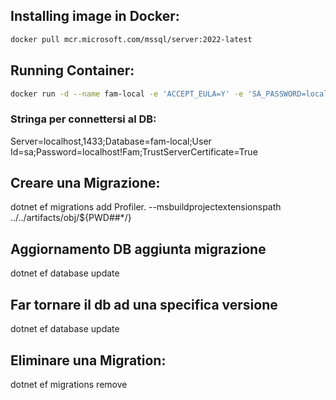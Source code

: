 ﻿## Installing image in Docker:
```bash
docker pull mcr.microsoft.com/mssql/server:2022-latest 
```

## Running Container:
```bash
docker run -d --name fam-local -e 'ACCEPT_EULA=Y' -e 'SA_PASSWORD=localhost!Fam' -p 1433:1433 mcr.microsoft.com/mssql/server:2022-latest
```

### Stringa per connettersi al DB:
Server=localhost,1433;Database=fam-local;User Id=sa;Password=localhost!Fam;TrustServerCertificate=True

## Creare una Migrazione:
dotnet ef migrations add Profiler.<MigrationName> --msbuildprojectextensionspath ../../artifacts/obj/${PWD##*/}

## Aggiornamento DB aggiunta migrazione
dotnet ef database update

## Far tornare il db ad una specifica versione
dotnet ef database update <NAME>

## Eliminare una Migration:
dotnet ef migrations remove